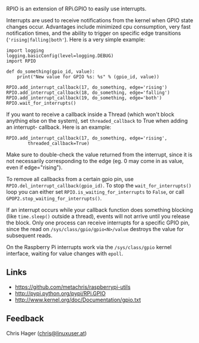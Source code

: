 RPIO is an extension of RPi.GPIO to easily use interrupts.

Interrupts are used to receive notifications from the kernel when GPIO state 
changes occur. Advantages include minimized cpu consumption, very fast
notification times, and the ability to trigger on specific edge transitions
(`'rising|falling|both'`). Here is a very simple example:

    import logging
    logging.basicConfig(level=logging.DEBUG)
    import RPIO

    def do_something(gpio_id, value):
        print("New value for GPIO %s: %s" % (gpio_id, value))

    RPIO.add_interrupt_callback(17, do_something, edge='rising')
    RPIO.add_interrupt_callback(18, do_something, edge='falling')
    RPIO.add_interrupt_callback(19, do_something, edge='both')
    RPIO.wait_for_interrupts()

If you want to receive a callback inside a Thread (which won't block anything
else on the system), set `threaded_callback` to True when adding an interrupt-
callback. Here is an example:

    RPIO.add_interrupt_callback(17, do_something, edge='rising',
            threaded_callback=True)

Make sure to double-check the value returned from the interrupt, since it
is not necessarily corresponding to the edge (eg. 0 may come in as value,
even if edge="rising").

To remove all callbacks from a certain gpio pin, use
`RPIO.del_interrupt_callback(gpio_id)`. To stop the `wait_for_interrupts()`
loop you can either set `RPIO.is_waiting_for_interrupts` to `False`, or call
`GPOP2.stop_waiting_for_interrupts()`.

If an interrupt occurs while your callback function does something blocking
(like `time.sleep()` outside a thread), events will not arrive until you
release the block. Only one process can receive interrupts for a specific GPIO
pin, since the read on `/sys/class/gpio/gpio<N>/value` destroys the value for
subsequent reads. 

On the Raspberry Pi interrupts work via the `/sys/class/gpio` kernel 
interface, waiting for value changes with `epoll`. 


Links
-----
* https://github.com/metachris/raspberrypi-utils
* http://pypi.python.org/pypi/RPi.GPIO
* http://www.kernel.org/doc/Documentation/gpio.txt


Feedback 
--------
Chris Hager (<chris@linuxuser.at>)